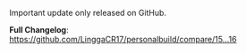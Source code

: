Important update only released on GitHub.

**Full Changelog**: https://github.com/LinggaCR17/personalbuild/compare/15...16
